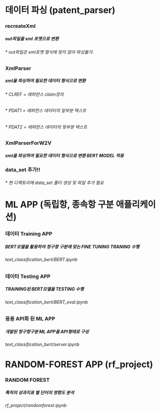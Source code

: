 # 데이터 파싱 (patent_parser)

### recreateXml
##### out파일을 xml 포멧으로 변환
###### * out파일은 xml포멧 형식에 맞지 않아 파싱불가.

### XmlParser
##### xml을 파싱하여 필요한 데이터 형식으로 변환
###### * CLREF = 레퍼런스 claim정의
###### * PDAT1 = 레퍼런스 데이터의 앞부분 텍스트
###### * PDAT2 = 레퍼런스 데이터의 뒷부분 텍스트

### XmlParserForW2V
##### xml을 파싱하여 필요한 데이터 형식으로 변환 BERT MODEL 적용

### data_set 추가!!
###### * 현 디렉토리에 data_set 폴더 생성 및 파일 추가 필요



# ML APP (독립항, 종속항 구분 애플리케이션)

### 데이터 Training APP
##### BERT모델을 활용하여 청구항 구분에 맞는 FINE TUNING TRANING 수행
###### text_classification_bert/BERT.ipynb

### 데이터 Testing APP
##### TRAINING된 BERT모델을 TESTING 수행
###### text_classification_bert/BERT_eval.ipynb

### 응용 API화 된 ML APP
##### 개발된 청구항구분 ML APP을 API형태로 구성
###### text_classification_bert/server.ipynb



# RANDOM-FOREST APP (rf_project)

### RANDOM FOREST
##### 특허의 성과지표 별 단어의 영향도 분석
###### rf_project/randomforest.ipynb